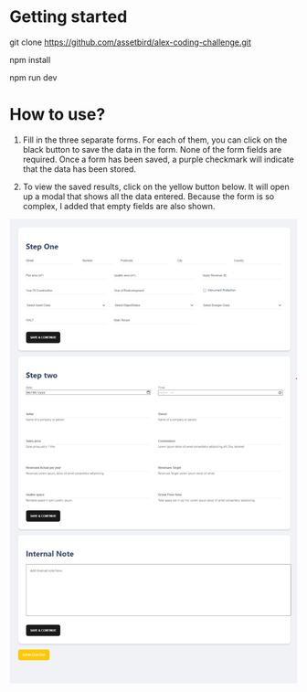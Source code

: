 # Getting started

git clone https://github.com/assetbird/alex-coding-challenge.git

npm install

npm run dev

# How to use?

1. Fill in the three separate forms. For each of them, you can click on the black button to save the data in the form. None of the form fields are required. Once a form has been saved, a purple checkmark will indicate that the data has been stored.

2. To view the saved results, click on the yellow button below. It will open up a modal that shows all the data entered. Because the form is so complex, I added that empty fields are also shown.

![alt text](image.png)
